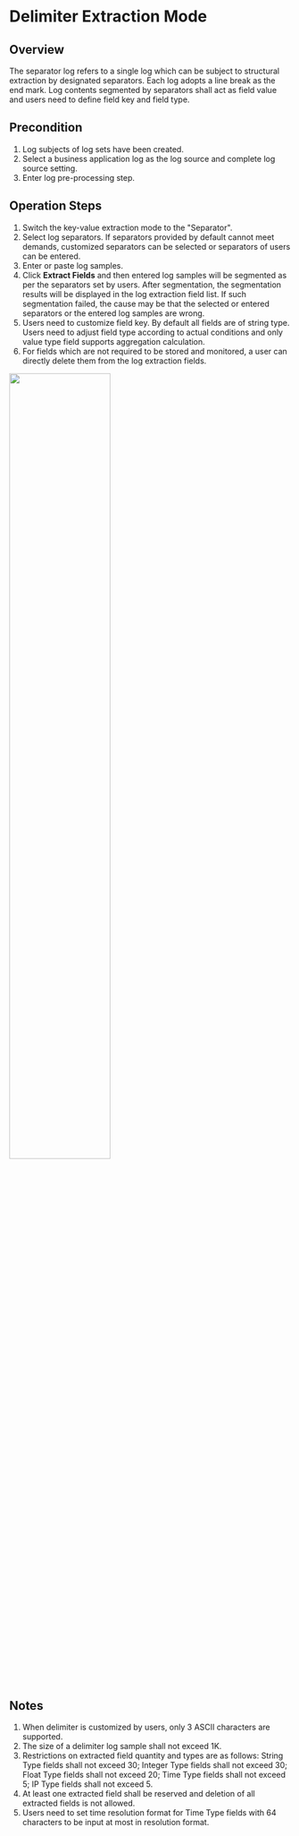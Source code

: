 # Delimiter Extraction Mode
## Overview
The separator log refers to a single log which can be subject to structural extraction by designated separators. Each log adopts a line break as the end mark. Log contents segmented by separators shall act as field value and users need to define field key and field type.

## Precondition
1. Log subjects of log sets have been created.
2. Select a business application log as the log source and complete log source setting.
3. Enter log pre-processing step.

## Operation Steps
1. Switch the key-value extraction mode to the "Separator".
2. Select log separators. If separators provided by default cannot meet demands, customized separators can be selected or separators of users can be entered.
3. Enter or paste log samples.
4. Click **Extract Fields** and then entered log samples will be segmented as per the separators set by users. After segmentation, the segmentation results will be displayed in the log extraction field list. If such segmentation failed, the cause may be that the selected or entered separators or the entered log samples are wrong.
5. Users need to customize field key. By default all fields are of string type. Users need to adjust field type according to actual conditions and only value type field supports aggregation calculation.
6. For fields which are not required to be stored and monitored, a user can directly delete them from the log extraction fields.

<img src="https://raw.githubusercontent.com/jdcloudcom/cn/zhangwenjie-only/image/LogService/operationguide/Separator.jpg" width=60% height=60%  />

## Notes
1. When delimiter is customized by users, only 3 ASCII characters are supported.
2. The size of a delimiter log sample shall not exceed 1K.
3. Restrictions on extracted field quantity and types are as follows: String Type fields shall not exceed 30; Integer Type fields shall not exceed 30; Float Type fields shall not exceed 20; Time Type fields shall not exceed 5; IP Type fields shall not exceed 5.
4. At least one extracted field shall be reserved and deletion of all extracted fields is not allowed.
5. Users need to set time resolution format for Time Type fields with 64 characters to be input at most in resolution format.
